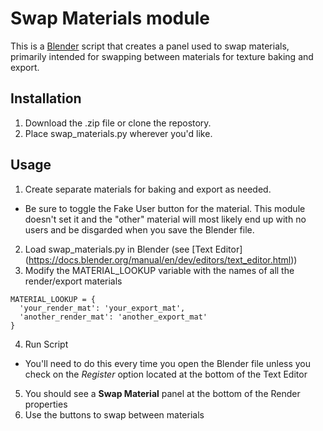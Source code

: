 # Swap Materials module

This is a [Blender](https://www.blender.org/) script that creates a panel used to swap materials, primarily intended for swapping between materials for texture baking and export.

## Installation

1. Download the .zip file or clone the repostory.
2. Place swap_materials.py wherever you'd like.

## Usage

1. Create separate materials for baking and export as needed.
  * Be sure to toggle the Fake User button for the material. This module doesn't set it and the "other" material will most likely end up with no users and be disgarded when you save the Blender file.
2. Load swap_materials.py in Blender (see [Text Editor] (https://docs.blender.org/manual/en/dev/editors/text_editor.html))
3. Modify the MATERIAL_LOOKUP variable with the names of all the render/export materials
```
MATERIAL_LOOKUP = {
  'your_render_mat': 'your_export_mat',
  'another_render_mat': 'another_export_mat'
}
```
4. Run Script
  * You'll need to do this every time you open the Blender file unless you check on the *Register* option located at the bottom of the Text Editor
5. You should see a **Swap Material** panel at the bottom of the Render properties
6. Use the buttons to swap between materials

